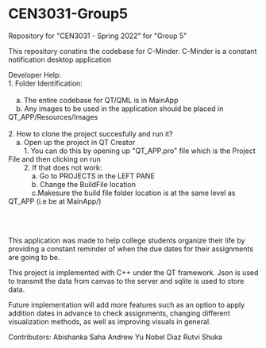 # CEN3031-Group5
Repository for "CEN3031 - Spring 2022" for "Group 5"

This repository conatins the codebase for C-Minder. C-Minder is a constant notification desktop application </br>


Developer Help:</br>
    1. Folder Identification:</br></br>
        &nbsp;&nbsp;&nbsp;&nbsp;a. The entire codebase for QT/QML is in MainApp</br>
        &nbsp;&nbsp;&nbsp;&nbsp;b. Any images to be used in the application should be placed in QT_APP/Resources/Images</br></br>
    2. How to clone the project succesfully and run it?</br>
        &nbsp;&nbsp;&nbsp;&nbsp;a. Open up the project in QT Creator</br>
            &nbsp;&nbsp;&nbsp;&nbsp;&nbsp;&nbsp;&nbsp;&nbsp;1. You can do this by opening up "QT_APP.pro" file which is the Project File and then clicking on run</br>
            &nbsp;&nbsp;&nbsp;&nbsp;&nbsp;&nbsp;&nbsp;&nbsp;2. If that does not work:</br>
                &nbsp;&nbsp;&nbsp;&nbsp;&nbsp;&nbsp;&nbsp;&nbsp;&nbsp;&nbsp;&nbsp;&nbsp;a. Go to PROJECTS in the LEFT PANE</br>
                &nbsp;&nbsp;&nbsp;&nbsp;&nbsp;&nbsp;&nbsp;&nbsp;&nbsp;&nbsp;&nbsp;&nbsp;b. Change the BuildFile location</br>
                &nbsp;&nbsp;&nbsp;&nbsp;&nbsp;&nbsp;&nbsp;&nbsp;&nbsp;&nbsp;&nbsp;&nbsp;c.Makesure the build file folder location is at the same level as QT_APP (i.e be at MainApp/)</br>




</br></br>




This application was made to help college students organize their 
life by providing a constant reminder of when the due dates for 
their assignments are going to be.
 
This project is implemented with C++ under the QT framework.
Json is used to transmit the data from canvas to the server
and sqlite is used to store data.
 
Future implementation will add more features such as an option
to apply addition dates in advance to check assignments, changing different 
visualization methods, as well as improving visuals in general.
 
 
 
Contributors:
Abishanka Saha
Andrew Yu 
Nobel Diaz
Rutvi Shuka
